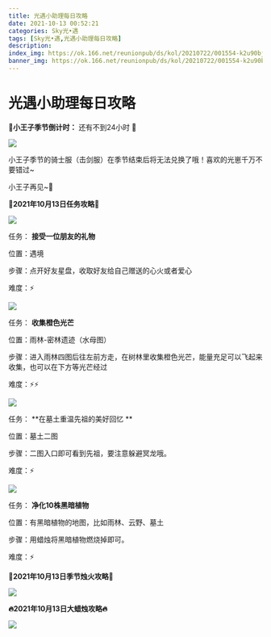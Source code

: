 ```yaml
---
title: 光遇小助理每日攻略
date: 2021-10-13 00:52:21
categories: Sky光•遇
tags: [Sky光•遇,光遇小助理每日攻略]
description: 
index_img: https://ok.166.net/reunionpub/ds/kol/20210722/001554-k2u90bj7ay.png?imageView&thumbnail=600x0&type=jpg
banner_img: https://ok.166.net/reunionpub/ds/kol/20210722/001554-k2u90bj7ay.png?imageView&thumbnail=600x0&type=jpg
---
```

# 光遇小助理每日攻略
  

**🌹小王子季节倒计时：** 还有不到24小时 **🌹**

![](https://ok.166.net/reunionpub/ds/kol/20211013/001455-1ygmpjteas.png)

小王子季节的骑士服（击剑服）在季节结束后将无法兑换了哦！喜欢的光崽千万不要错过~

小王子再见~💓

 **👑2021年10月13日任务攻略👑**

![](https://ok.166.net/reunionpub/ds/kol/20211013/001223-zrv87h9egn.png)

任务： **接受一位朋友的礼物**

位置：遇境

步骤：点开好友星盘，收取好友给自己赠送的心火或者爱心

难度：⚡

  

![](https://ok.166.net/reunionpub/ds/kol/20211013/001250-0o8uhf9yts.png)

任务： **收集橙色光芒**

位置：雨林-密林遗迹（水母图）

步骤：进入雨林四图后往左前方走，在树林里收集橙色光芒，能量充足可以飞起来收集，也可以在下方等光芒经过

难度：⚡⚡

![](https://ok.166.net/reunionpub/ds/kol/20211013/000920-r3e6lqs9sv.png)

任务： **在墓土重温先祖的美好回忆  **

位置：墓土二图

步骤：二图入口即可看到先祖，要注意躲避冥龙哦。

难度：⚡

![](https://ok.166.net/reunionpub/ds/kol/20211013/001323-t6b029sal3.png)

任务： **净化10株黑暗植物**

位置：有黑暗植物的地图，比如雨林、云野、墓土

步骤：用蜡烛将黑暗植物燃烧掉即可。

难度：⚡

 **🌹2021年10月13日季节烛火攻略🌹**

![](https://ok.166.net/reunionpub/ds/kol/20211013/001135-58hem9gsql.png)

  

 **🔥2021年10月13日大蜡烛攻略🔥**

![](https://ok.166.net/reunionpub/ds/kol/20211013/001127-fvc854plbk.png)

  

